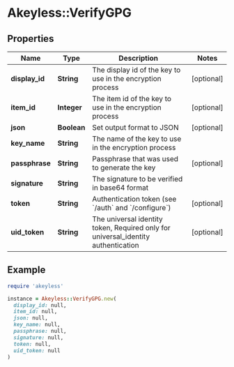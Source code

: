 # Akeyless::VerifyGPG

## Properties

| Name | Type | Description | Notes |
| ---- | ---- | ----------- | ----- |
| **display_id** | **String** | The display id of the key to use in the encryption process | [optional] |
| **item_id** | **Integer** | The item id of the key to use in the encryption process | [optional] |
| **json** | **Boolean** | Set output format to JSON | [optional] |
| **key_name** | **String** | The name of the key to use in the encryption process |  |
| **passphrase** | **String** | Passphrase that was used to generate the key | [optional] |
| **signature** | **String** | The signature to be verified in base64 format |  |
| **token** | **String** | Authentication token (see &#x60;/auth&#x60; and &#x60;/configure&#x60;) | [optional] |
| **uid_token** | **String** | The universal identity token, Required only for universal_identity authentication | [optional] |

## Example

```ruby
require 'akeyless'

instance = Akeyless::VerifyGPG.new(
  display_id: null,
  item_id: null,
  json: null,
  key_name: null,
  passphrase: null,
  signature: null,
  token: null,
  uid_token: null
)
```

